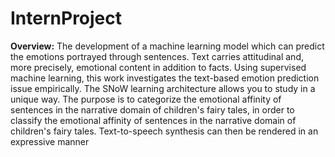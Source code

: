 # InternProject
**Overview:**
The development of a machine learning model which can predict the emotions portrayed through sentences. Text carries attitudinal and, more precisely, emotional content in addition to facts. Using supervised machine learning, this work investigates the text-based emotion prediction issue empirically. The SNoW learning architecture allows you to study in a unique way. The purpose is to categorize the emotional affinity of sentences in the narrative domain of children's fairy tales, in order to classify the emotional affinity of sentences in the narrative domain of children's fairy tales. Text-to-speech synthesis can then be rendered in an expressive manner
